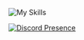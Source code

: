 ![My Skills](https://skillicons.dev/icons?i=arch,js,html,css,discord,idea,debian,kali,linux,docker,git,github,gmail,gradle,gtk,java,neovim,vim,npm,obsidian,ps,powershell,pr,pycharm,py,qt,raspberrypi,svg,tailwind,ubuntu,unity,visualstudio,vscode,ae,au,bash,c,cs,cpp,clion,cmake)

[![Discord Presence](https://lanyard.cnrad.dev/api/1042049056953868338)](https://discord.com/users/1042049056953868338)
